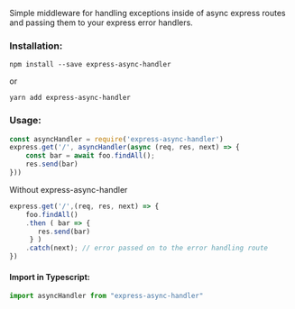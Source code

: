 Simple middleware for handling exceptions inside of async express routes and passing them to your express error handlers.
### Installation:
```
npm install --save express-async-handler
```
or
```
yarn add express-async-handler
```
### Usage:
```javascript
const asyncHandler = require('express-async-handler')
express.get('/', asyncHandler(async (req, res, next) => {
	const bar = await foo.findAll();
	res.send(bar)
}))
```
Without express-async-handler
```javascript
express.get('/',(req, res, next) => {
    foo.findAll()
    .then ( bar => {
       res.send(bar)
     } )
    .catch(next); // error passed on to the error handling route
})
```
#### Import in Typescript:
```javascript
import asyncHandler from "express-async-handler"
```
